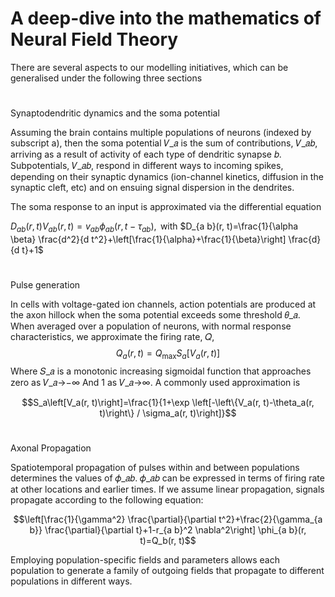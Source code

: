 # A deep-dive into the mathematics of Neural Field Theory
There are several aspects to our modelling initiatives, which can be generalised under the following three sections
#
Synaptodendritic dynamics and the soma potential

Assuming the brain contains multiple populations of neurons (indexed by subscript a), then the soma potential 𝑉_𝑎 is the sum of contributions, 𝑉_𝑎𝑏, arriving as a result of activity of each type of dendritic synapse 𝑏. Subpotentials, 𝑉_𝑎𝑏, respond in different ways to incoming spikes, depending on their synaptic dynamics (ion-channel kinetics, diffusion in the synaptic cleft, etc) and on ensuing signal dispersion in the dendrites.

The soma response to an input is approximated via the differential equation

$D_{a b}(r, t) V_{a b}(r, t)=v_{a b} \phi_{a b}\left(r, t-\tau_{a b}\right), \text { with }$
$D_{a b}(r, t)=\frac{1}{\alpha \beta} \frac{d^2}{d t^2}+\left[\frac{1}{\alpha}+\frac{1}{\beta}\right] \frac{d}{d t}+1$
#
Pulse generation

In cells with voltage-gated ion channels, action potentials are produced at the axon hillock when the soma potential exceeds some threshold 𝜃_𝑎. When averaged over a population of neurons, with normal response characteristics, we approximate the firing rate, 𝑄, 
$$Q_a(r, t)=Q_{\max } S_a\left[V_a(r, t)\right]$$
Where 𝑆_𝑎 is a monotonic increasing sigmoidal function that approaches zero as 𝑉_𝑎→−∞
And 1 as 𝑉_𝑎→∞. A commonly used approximation is

$$S_a\left[V_a(r, t)\right]=\frac{1}{1+\exp \left[-\left\{V_a(r, t)-\theta_a(r, t)\right\} / \sigma_a(r, t)\right]}$$

#
Axonal Propagation

Spatiotemporal propagation of pulses within and between populations determines the values of 𝜙_𝑎𝑏. 𝜙_𝑎𝑏 can be expressed in terms of firing rate at other locations and earlier times. If we assume linear propagation, signals propagate according to the following equation:


$$\left[\frac{1}{\gamma^2} \frac{\partial}{\partial t^2}+\frac{2}{\gamma_{a b}} \frac{\partial}{\partial t}+1-r_{a b}^2 \nabla^2\right] \phi_{a b}(r, t)=Q_b(r, t)$$

Employing population-specific fields and parameters allows each population to generate a family of outgoing fields that propagate to different populations in different ways.

